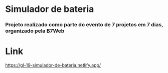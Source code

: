 # Simulador de bateria

### Projeto realizado como parte do evento de 7 projetos em 7 dias, organizado pela B7Web

# Link

https://gl-19-simulador-de-bateria.netlify.app/
